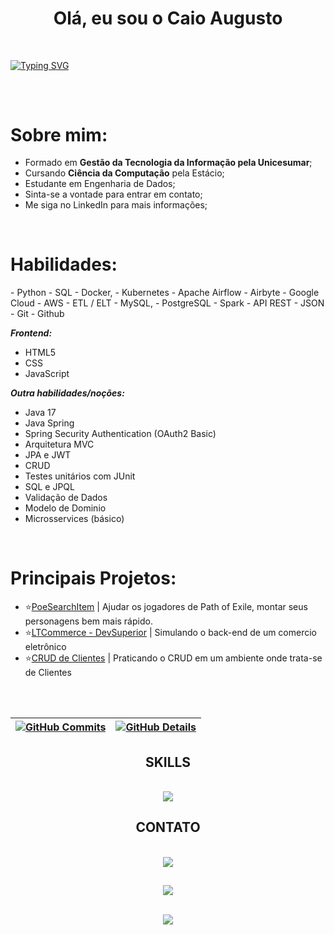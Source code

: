 <h1 align="center">Olá, eu sou o Caio Augusto </h1>
<br/>

[![Typing SVG](https://readme-typing-svg.herokuapp.com?font=Fira+Code&pause=1000&color=08D5E1&center=true&vCenter=true&width=1000&lines=Engenheiro+de+Dados)](https://git.io/typing-svg)

##
<br/>
<h1>Sobre mim:</h1>

- Formado em <b>Gestão da Tecnologia da Informação pela Unicesumar</b>;
- Cursando <b>Ciência da Computação</b> pela Estácio;
- Estudante em Engenharia de Dados</b>;
- Sinta-se a vontade para entrar em contato;
- Me siga no LinkedIn para mais informações;
<br/>

<h1>Habilidades:</h1>
- Python
- SQL
- Docker,
- Kubernetes
- Apache Airflow
- Airbyte
- Google Cloud
- AWS
- ETL / ELT
- MySQL, 
- PostgreSQL
- Spark
- API REST
- JSON 
- Git
- Github

<b><i>Frontend:</i></b>
- HTML5
- CSS
- JavaScript

<b><i>Outra habilidades/noções:</i></b>
- Java 17
- Java Spring
- Spring Security Authentication (OAuth2 Basic)
- Arquitetura MVC
- JPA e JWT
- CRUD
- Testes unitários com JUnit
- SQL e JPQL
- Validação de Dados
- Modelo de Dominio
- Microsservices (básico)
<br/>

<h1>Principais Projetos:</h1>

- ⭐[PoeSearchItem](https://github.com/augusto-developer/PoeSearchItem) | Ajudar os jogadores de Path of Exile, montar seus personagens bem mais rápido.
- ⭐[LTCommerce - DevSuperior](https://github.com/augusto-developer/ltcommerce_devsuperior) | Simulando o back-end de um comercio eletrônico
- ⭐[CRUD de Clientes](https://github.com/augusto-developer/Client_CRUD) | Praticando o CRUD em um ambiente onde trata-se de Clientes
<br/>
<br/>
  
 | [![GitHub Commits](http://github-profile-summary-cards.vercel.app/api/cards/productive-time?username=augusto-developer&theme=dracula&utcOffset=-3)](https://github.com/vn7n24fzkq/github-profile-summary-cards) | [![GitHub Details](http://github-profile-summary-cards.vercel.app/api/cards/profile-details?username=augusto-developer&theme=dracula)](https://github.com/vn7n24fzkq/github-profile-summary-cards) |  
 | ----------- | ----------- |
 
<div align="center">
   <h2 align="center"> SKILLS </h2>
<br/>
<a href="https://skillicons.dev"   >
  <img src="https://skillicons.dev/icons?i=git,java,spring,figma,github,postman,mongodb,postgres,mysql" />
</a>
  <h2 align="center"> CONTATO </h2>
<br/>
<a href="https://www.linkedin.com/in/augusto-developer/" target="_blank">
   <img src="https://img.shields.io/badge/LinkedIn-0077B5?style=for-the-badge&logo=linkedin&logoColor=white" target="_blank">
</a>
</div> 



##
<div align="center" >
   <img src="https://github-profile-trophy.vercel.app/?username=augusto-developer&row=1&column=3&theme=dracula&margin-w=15&margin-h=15"/>

   <br> ![](https://komarev.com/ghpvc/?username=augusto-developer)

</div>
 

 






 
  
  

  
